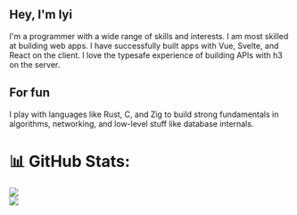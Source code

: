 ## Hey, I'm Iyi
I'm a programmer with a wide range of skills and interests.
I am most skilled at building web apps. 
I have successfully built apps with Vue, Svelte, and React on the client. 
I love the typesafe experience of building APIs with h3 on the server. 

## For fun
I play with languages like Rust, C, and Zig to build strong fundamentals in algorithms, networking, and low-level stuff like database internals. 



# 📊 GitHub Stats:
![](https://github-readme-stats.vercel.app/api?username=iyifr&theme=dracula&hide_border=true&include_all_commits=false&count_private=false)<br/>
![](https://github-readme-streak-stats.herokuapp.com/?user=iyifr&theme=dracula&hide_border=true)<br/>
